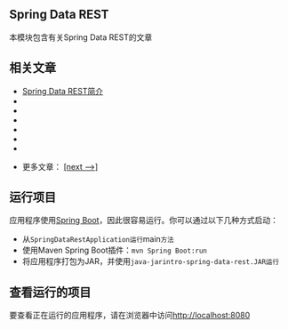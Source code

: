 ## Spring Data REST

本模块包含有关Spring Data REST的文章

## 相关文章

+ [Spring Data REST简介](docs/SpringData-REST简介.md)
+ []()
+ []()
+ []()
+ []()
+ []()
+ []()

- 更多文章： [[next -->]](../spring-data-rest-2/README.md)

## 运行项目

应用程序使用[Spring Boot](http://projects.spring.io/spring-boot/)，因此很容易运行。你可以通过以下几种方式启动：

* 从`SpringDataRestApplication运行`main`方法`
* 使用Maven Spring Boot插件：`mvn Spring Boot:run`
* 将应用程序打包为JAR，并使用`java-jarintro-spring-data-rest.JAR运行`

## 查看运行的项目

要查看正在运行的应用程序，请在浏览器中访问[http://localhost:8080](http://localhost:8080)